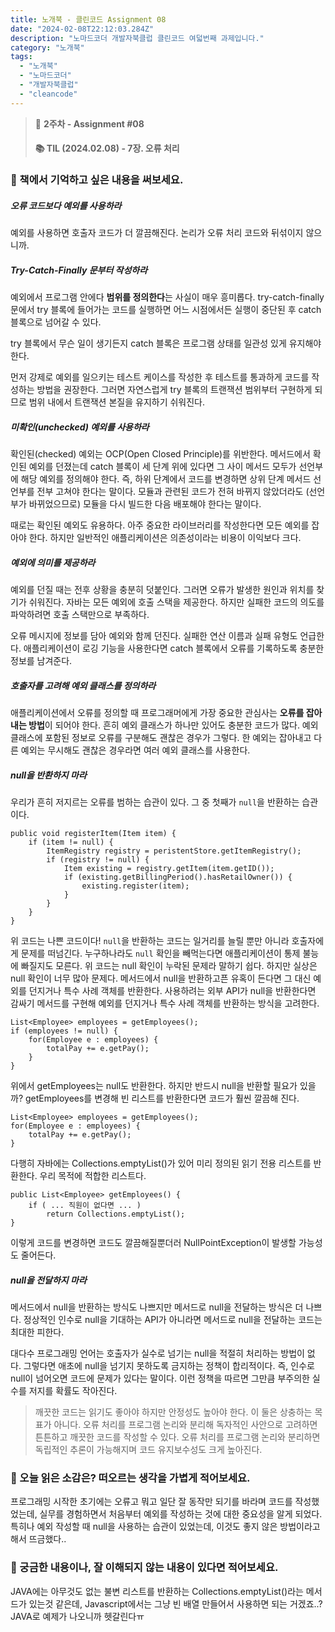 ```yaml
---
title: 노개북 - 클린코드 Assignment 08
date: "2024-02-08T22:12:03.284Z"
description: "노마드코더 개발자북클럽 클린코드 여덟번째 과제입니다."
category: "노개북"
tags:
  - "노개북"
  - "노마드코더"
  - "개발자북클럽"
  - "cleancode"
---
```



> 📌 **2주차 - Assignment #08**
> #### 📚 TIL (2024.02.08) - 7장. 오류 처리

### 🎈 책에서 기억하고 싶은 내용을 써보세요.

##### 오류 코드보다 예외를 사용하라

예외를 사용하면 호출자 코드가 더 깔끔해진다. 논리가 오류 처리 코드와 뒤섞이지 않으니까.

##### Try-Catch-Finally 문부터 작성하라

예외에서 프로그램 안에다 **범위를 정의한다**는 사실이 매우 흥미롭다.
try-catch-finally 문에서 try 블록에 들어가는 코드를 실행하면 어느 시점에서든 실행이 중단된 후 catch 블록으로 넘어갈 수 있다.

try 블록에서 무슨 일이 생기든지 catch 블록은 프로그램 상태를 일관성 있게 유지해야 한다.

먼저 강제로 예외를 일으키는 테스트 케이스를 작성한 후 테스트를 통과하게 코드를 작성하는 방법을 권장한다.
그러면 자연스럽게 try 블록의 트랜잭션 범위부터 구현하게 되므로 범위 내에서 트랜잭션 본질을 유지하기 쉬워진다.

##### 미확인(unchecked) 예외를 사용하라

확인된(checked) 예외는 OCP(Open Closed Principle)를 위반한다.
메서드에서 확인된 예외를 던졌는데 catch 블록이 세 단계 위에 있다면 그 사이 메서드 모두가 선언부에 해당 예외를 정의해야 한다.
즉, 하위 단계에서 코드를 변경하면 상위 단계 메서드 선언부를 전부 고쳐야 한다는 말이다.
모듈과 관련된 코드가 전혀 바뀌지 않았더라도 (선언부가 바뀌었으므로) 모듈을 다시 빌드한 다음 배포해야 한다는 말이다.

때로는 확인된 예외도 유용하다. 아주 중요한 라이브러리를 작성한다면 모든 예외를 잡아야 한다.
하지만 일반적인 애플리케이션은 의존성이라는 비용이 이익보다 크다.

##### 예외에 의미를 제공하라

예외를 던질 때는 전후 상황을 충분히 덧붙인다. 그러면 오류가 발생한 원인과 위치를 찾기가 쉬워진다.
자바는 모든 예외에 호출 스택을 제공한다.
하지만 실패한 코드의 의도를 파악하려면 호출 스택만으로 부족하다.

오류 메시지에 정보를 담아 예외와 함께 던진다. 실패한 연산 이름과 실패 유형도 언급한다. 애플리케이션이 로깅 기능을 사용한다면 catch 블록에서 오류를 기록하도록 충분한 정보를 남겨준다.

##### 호출자를 고려해 예외 클래스를 정의하라

애플리케이션에서 오류를 정의할 때 프로그래머에게 가장 중요한 관심사는 **오류를 잡아내는 방법**이 되어야 한다.
흔히 예외 클래스가 하나만 있어도 충분한 코드가 많다.
예외 클래스에 포함된 정보로 오류를 구분해도 괜찮은 경우가 그렇다. 
한 예외는 잡아내고 다른 예외는 무시해도 괜찮은 경우라면 여러 예외 클래스를 사용한다.

##### null을 반환하지 마라

우리가 흔히 저지르는 오류를 범하는 습관이 있다. 그 중 첫째가 `null`을 반환하는 습관이다. 

```
public void registerItem(Item item) {
    if (item != null) {
        ItemRegistry registry = peristentStore.getItemRegistry();
        if (registry != null) {
            Item existing = registry.getItem(item.getID());
            if (existing.getBillingPeriod().hasRetailOwner()) {
                existing.register(item);
            }
        }
    }
} 
```

위 코드는 나쁜 코드이다! `null`을 반환하는 코드는 일거리를 늘릴 뿐만 아니라 호출자에게 문제를 떠넘긴다.
누구하나라도 `null` 확인을 빼먹는다면 애플리케이션이 통제 불능에 빠질지도 모른다.
위 코드는 null 확인이 누락된 문제라 말하기 쉽다.
하지만 실상은 null 확인이 너무 많아 문제다. 메서드에서 null을 반환하고픈 유혹이 든다면 그 대신 예외를 던지거나 특수 사례 객체를 반환한다.
사용하려는 외부 API가 null을 반환한다면 감싸기 메서드를 구현해 예외를 던지거나 특수 사례 객체를 반환하는 방식을 고려한다.

```
List<Employee> employees = getEmployees();
if (employees != null) {
    for(Employee e : employees) {
        totalPay += e.getPay();
    }
}
```

위에서 getEmployees는 null도 반환한다. 하지만 반드시 null을 반환할 필요가 있을까? getEmployees를 변경해 빈 리스트를 반환한다면 코드가 훨씬 깔끔해 진다.

```
List<Employee> employees = getEmployees();
for(Employee e : employees) {
    totalPay += e.getPay();
}
```

다행히 자바에는 Collections.emptyList()가 있어 미리 정의된 읽기 전용 리스트를 반환한다. 우리 목적에 적합한 리스트다.

```
public List<Employee> getEmployees() {
    if ( ... 직원이 없다면 ... ) 
        return Collections.emptyList();
}
```

이렇게 코드를 변경하면 코드도 깔끔해질뿐더러 NullPointException이 발생할 가능성도 줄어든다.

##### null을 전달하지 마라

메서드에서 null을 반환하는 방식도 나쁘지만 메서드로 null을 전달하는 방식은 더 나쁘다. 정상적인 인수로 null을 기대하는 API가 아니라면
메서드로 null을 전달하는 코드는 최대한 피한다.

대다수 프로그래밍 언어는 호출자가 실수로 넘기는 null을 적절히 처리하는 방법이 없다. 그렇다면 애초에 null을 넘기지 못하도록 금지하는 정책이 합리적이다.
즉, 인수로 null이 넘어오면 코드에 문제가 있다는 말이다. 이런 정책을 따르면 그만큼 부주의한 실수를 저지를 확률도 작아진다.

> 깨끗한 코드는 읽기도 좋아야 하지만 안정성도 높아야 한다.
> 이 둘은 상충하는 목표가 아니다. 오류 처리를 프로그램 논리와 분리해 독자적인 사안으로 고려하면 튼튼하고 깨끗한 코드를 작성할 수 있다.
> 오류 처리를 프로그램 논리와 분리하면 독립적인 추론이 가능해지며 코드 유지보수성도 크게 높아진다.


### 🎈 오늘 읽은 소감은? 떠오르는 생각을 가볍게 적어보세요.

프로그래밍 시작한 초기에는 오류고 뭐고 일단 잘 동작만 되기를 바라며 코드를 작성했었는데, 
실무를 경험하면서 처음부터 예외를 작성하는 것에 대한 중요성을 알게 되었다.
특히나 예외 작성할 때 null을 사용하는 습관이 있었는데, 이것도 좋지 않은 방법이라고 해서 뜨금했다..


### 🎈 궁금한 내용이나, 잘 이해되지 않는 내용이 있다면 적어보세요.

JAVA에는 아무것도 없는 불변 리스트를 반환하는 Collections.emptyList()라는 메서드가 있는것 같은데, 
Javascript에서는 그냥 빈 배열 만들어서 사용하면 되는 거겠죠..?
JAVA로 예제가 나오니까 헷갈린다ㅠ